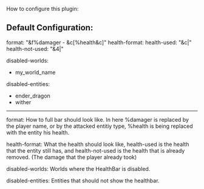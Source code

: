How to configure this plugin:

Default Configuration:
------------------------------------------------------
format: "&f%damager - &c[%health&c]"
health-format:
  health-used: "&c|"
  health-not-used: "&4|"

disabled-worlds:
- my_world_name

disabled-entities:
- ender_dragon
- wither
------------------------------------------------------

format:
How to full bar should look like. In here %damager is replaced by the player name, or by the attacked entitiy type, %health is being replaced with the entity his health.

health-format:
What the health should look like, health-used is the health that the entity still has, and health-not-used is the health that is already removed. (The damage that the player already took)

disabled-worlds:
Worlds where the HealthBar is disabled.

disabled-entities:
Entities that should not show the healthbar.
